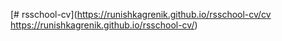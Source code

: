 [# rsschool-cv](https://runishkagrenik.github.io/rsschool-cv/cv
https://runishkagrenik.github.io/rsschool-cv/)
